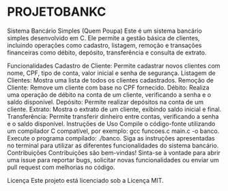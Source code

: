 # PROJETOBANKC
Sistema Bancário Simples (Quem Poupa)
Este é um sistema bancário simples desenvolvido em C. Ele permite a gestão básica de clientes, incluindo operações como cadastro, listagem, remoção e transações financeiras como débito, depósito, transferência e consulta de extrato.

Funcionalidades
Cadastro de Cliente: Permite cadastrar novos clientes com nome, CPF, tipo de conta, valor inicial e senha de segurança.
Listagem de Clientes: Mostra uma lista de todos os clientes cadastrados.
Remoção de Cliente: Remove um cliente com base no CPF fornecido.
Débito: Realiza uma operação de débito na conta de um cliente, verificando a senha e o saldo disponível.
Depósito: Permite realizar depósitos na conta de um cliente.
Extrato: Mostra o extrato de um cliente, exibindo saldo inicial e final.
Transferência: Permite transferir dinheiro entre contas, verificando a senha e o saldo disponível.
Instruções de Uso
Compile o código-fonte utilizando um compilador C compatível, por exemplo: gcc funcoes.c main.c -o banco.
Execute o programa compilado: ./banco.
Siga as instruções apresentadas no terminal para utilizar as diferentes funcionalidades do sistema bancário.
Contribuições
Contribuições são bem-vindas! Sinta-se à vontade para abrir uma issue para reportar bugs, solicitar novas funcionalidades ou enviar um pull request com melhorias no código.

Licença
Este projeto está licenciado sob a Licença MIT.
